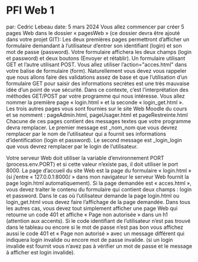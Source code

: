 # PFI Web 1
par: Cedric Lebeau
date: 5 mars 2024
Vous allez commencer par créer 5 pages Web dans le dossier « pagesWeb » (ce dossier devra être ajouté dans votre projet GIT):
Les deux premières pages permettront d’afficher un formulaire demandant à l’utilisateur d’entrer son identifiant (login) et son mot de passe (password). Votre formulaire affichera les deux champs (login et password) et deux boutons (Envoyer et rétablir). Un formulaire utilisant GET et l’autre utilisant POST. Vous allez utiliser l’action="acces.html" dans votre balise de formulaire (form). Naturellement vous devez vous rappeler que nous allons faire des validations assez de base et que l’utilisation d’un formulaire GET pour saisir des informations secrètes est une très mauvaise idée d’un point de vue sécurité. Dans ce contexte, c’est l’interprétation des méthodes GET/POST par votre programme qui nous intéresse. Vous allez nommer la première page « login.html » et la seconde « login_get.html ».
Les trois autres pages vous sont fournies sur le site Web Moodle du cours et se nomment :
pageAdmin.html,
pageUsager.html et
pageRestreinte.html
Chacune de ces pages contient des messages textes que votre programme devra remplacer. Le premier message est _nom_nom que vous devrez remplacer par le nom de l’utilisateur qui a fournit ses informations d’identification (login et password). Le second message est _login_login que vous devrez remplacer par le login de l’utilisateur.

Votre serveur Web doit utiliser la variable d’environnement PORT (process.env.PORT) et si cette valeur n’existe pas, il doit utiliser le port 8000. La page d’accueil du site Web est la page du formulaire « login.html » (si j’entre « 127.0.0.1:8000/ » dans mon navigateur le serveur Web fournit la page login.html automatiquement). Si la page demandée est « acces.html », vous devez traiter le contenu du formulaire qui contient deux champs : login et password. Dans le cas où l’utilisateur demande la page login.html ou login_get.html vous devez faire l’affichage de la page demandée. Dans tous les autres cas, vous devez tout simplement afficher une page Web qui retourne un code 401 et affiche « Page non autorisée » dans un h1 (attention aux accents). Si le code identifiant de l’utilisateur n’est pas trouvé dans le tableau ou encore si le mot de passe n’est pas bon vous affichez aussi le code 401 et « Page non autorisé » avec un message différent qui indiquera login invalide ou encore mot de passe invalide. (si un login invalide est fournit vous n’avez pas à vérifier un mot de passe et le message à afficher est login invalide).
